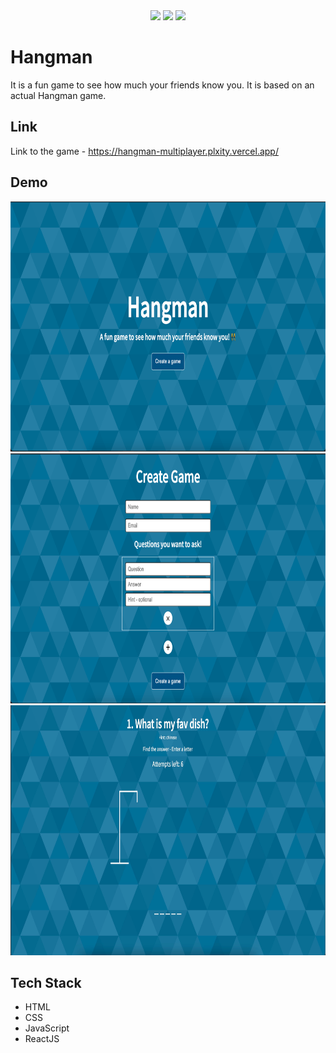 <div align="center">
    <img src="https://forthebadge.com/images/badges/powered-by-responsibility.svg" >
    <img src="https://forthebadge.com/images/badges/built-with-love.svg" >
    <img src="https://forthebadge.com/images/badges/made-with-javascript.svg" >
</div>


# Hangman

It is a fun game to see how much your friends know you. It is based on an actual Hangman game.

## Link 
 Link to the game - https://hangman-multiplayer.plxity.vercel.app/

## Demo 

<img src="./DemoPics/demo1.png" height="400" width="700">
<img src="./DemoPics/demo2.png" height="400" width="700">
<img src="./DemoPics/demo3.png" height="400" width="700">


## Tech Stack

- HTML
- CSS
- JavaScript
- ReactJS



